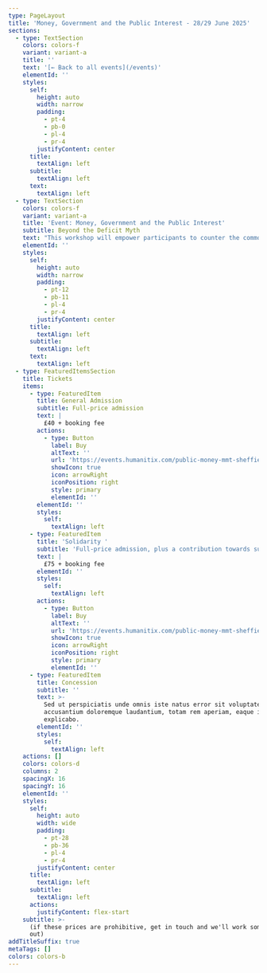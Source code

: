 ```yaml
---
type: PageLayout
title: 'Money, Government and the Public Interest - 28/29 June 2025'
sections:
  - type: TextSection
    colors: colors-f
    variant: variant-a
    title: ''
    text: '[← Back to all events](/events)'
    elementId: ''
    styles:
      self:
        height: auto
        width: narrow
        padding:
          - pt-4
          - pb-0
          - pl-4
          - pr-4
        justifyContent: center
      title:
        textAlign: left
      subtitle:
        textAlign: left
      text:
        textAlign: left
  - type: TextSection
    colors: colors-f
    variant: variant-a
    title: 'Event: Money, Government and the Public Interest'
    subtitle: Beyond the Deficit Myth
    text: "This workshop will empower participants to counter the common narrative that significant public interest investment is unaffordable or must be paid for by implementing austerity measures. Whether for healthcare, education, climate action, or whatever is needed, you will come away with a true understanding of how governments spend money and what is possible.\n\n**Dates:** 21-22 September, 2025\n\n**Location:** The Committee Room, [Victoria Hall](https://maps.app.goo.gl/5oXWcRUNA2b7k6647), Norfolk St, Sheffield S1 2JB\n\n**Course outline:** The program will comprise a series of introductory talks and participatory group discussions based on short articles and case studies relating to the nature of money and the role of the National Budget.\n\n**Facilitator:** [Associate Professor\_Steven Hail](https://www.linkedin.com/in/steven-hail-27b7b910), Lecturer at Torrens University Australia and Economist at Modern Money Lab.\n\nLunch, tea and coffee will be provided on both days.\n\n###### *DAY ONE*\n\n9:30am—10:00am Registration\n\n10:00am—11:00am Part 1: Money - what it is and where it came from.\n\n11:00am—11:30am Morning tea break\n\n11:30am—12:30pm Part 2: The power of the purse - national budgeting\n\n12:30pm—1:30pm Lunch break\n\n1:30pm—2:30pm Part 3: The big bad wolf - sources of inflation.\n\n2:30pm—3:00pm Afternoon tea break\n\n3:00pm — 4:30pm Part 4: [Finding The Money](https://www.youtube.com/watch?v=R47h_ux-nE8) documentary screening \\*\n\nEvening social\n\n###### *DAY TWO*\n\n9:30am—10:00am Optional Q\\&A from Finding The Money\n\n10:00am—11:00am Part 5: The Bank of England - what it can do and what it can't.\n\n11:00am—11:30am Morning tea break\n\n11:30am—12:30pm Part 6: Private money creation, financial resilience and financial fragility\n\n12:30pm—1:30pm Lunch break\n\n1:30pm—2:30pm Part 7: Exchange rates and international debt\n\n2:30pm—3:00pm Afternoon tea break\n\n3:00pm—4:00pm Part 8: Countering myths about money\n\n4:00pm—4:30pm Part 9: Things you and I could do next\n\n\\* optional, in case you've already seen the film\n"
    elementId: ''
    styles:
      self:
        height: auto
        width: narrow
        padding:
          - pt-12
          - pb-11
          - pl-4
          - pr-4
        justifyContent: center
      title:
        textAlign: left
      subtitle:
        textAlign: left
      text:
        textAlign: left
  - type: FeaturedItemsSection
    title: Tickets
    items:
      - type: FeaturedItem
        title: General Admission
        subtitle: Full-price admission
        text: |
          £40 + booking fee
        actions:
          - type: Button
            label: Buy
            altText: ''
            url: 'https://events.humanitix.com/public-money-mmt-sheffield/tickets'
            showIcon: true
            icon: arrowRight
            iconPosition: right
            style: primary
            elementId: ''
        elementId: ''
        styles:
          self:
            textAlign: left
      - type: FeaturedItem
        title: 'Solidarity '
        subtitle: 'Full-price admission, plus a contribution towards subsidised places'
        text: |
          £75 + booking fee
        elementId: ''
        styles:
          self:
            textAlign: left
        actions:
          - type: Button
            label: Buy
            altText: ''
            url: 'https://events.humanitix.com/public-money-mmt-sheffield/tickets'
            showIcon: true
            icon: arrowRight
            iconPosition: right
            style: primary
            elementId: ''
      - type: FeaturedItem
        title: Concession
        subtitle: ''
        text: >-
          Sed ut perspiciatis unde omnis iste natus error sit voluptatem
          accusantium doloremque laudantium, totam rem aperiam, eaque ipsa quae.
          explicabo.
        elementId: ''
        styles:
          self:
            textAlign: left
    actions: []
    colors: colors-d
    columns: 2
    spacingX: 16
    spacingY: 16
    elementId: ''
    styles:
      self:
        height: auto
        width: wide
        padding:
          - pt-28
          - pb-36
          - pl-4
          - pr-4
        justifyContent: center
      title:
        textAlign: left
      subtitle:
        textAlign: left
      actions:
        justifyContent: flex-start
    subtitle: >-
      (if these prices are prohibitive, get in touch and we'll work something
      out)
addTitleSuffix: true
metaTags: []
colors: colors-b
---
```

